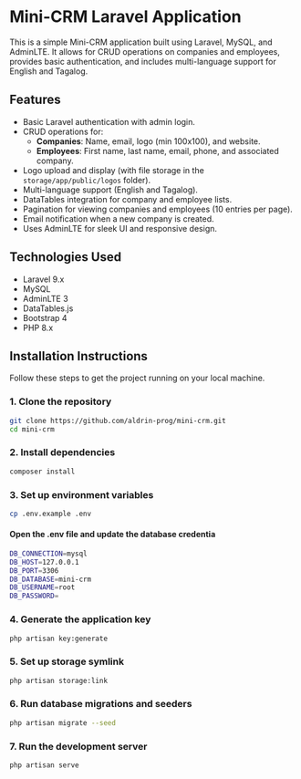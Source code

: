 # **Mini-CRM Laravel Application**

This is a simple Mini-CRM application built using Laravel, MySQL, and AdminLTE. It allows for CRUD operations on companies and employees, provides basic authentication, and includes multi-language support for English and Tagalog.

## **Features**

- Basic Laravel authentication with admin login.
- CRUD operations for:
  - **Companies**: Name, email, logo (min 100x100), and website.
  - **Employees**: First name, last name, email, phone, and associated company.
- Logo upload and display (with file storage in the `storage/app/public/logos` folder).
- Multi-language support (English and Tagalog).
- DataTables integration for company and employee lists.
- Pagination for viewing companies and employees (10 entries per page).
- Email notification when a new company is created.
- Uses AdminLTE for sleek UI and responsive design.

## **Technologies Used**

- Laravel 9.x
- MySQL
- AdminLTE 3
- DataTables.js
- Bootstrap 4
- PHP 8.x

## **Installation Instructions**

Follow these steps to get the project running on your local machine.

### **1. Clone the repository**

```bash
git clone https://github.com/aldrin-prog/mini-crm.git
cd mini-crm
```
### **2. Install dependencies**

```bash
composer install

```
### **3. Set up environment variables**
```bash
cp .env.example .env
```
#### Open the .env file and update the database credentia
```bash
DB_CONNECTION=mysql
DB_HOST=127.0.0.1
DB_PORT=3306
DB_DATABASE=mini-crm
DB_USERNAME=root
DB_PASSWORD=
```
### **4. Generate the application key**
```bash
php artisan key:generate

```
### **5. Set up storage symlink**
```bash
php artisan storage:link
```
### **6. Run database migrations and seeders**
```bash
php artisan migrate --seed
```
### **7. Run the development server**
```bash
php artisan serve
```